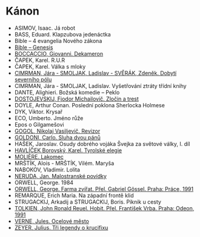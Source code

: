 # Kánon

- ASIMOV, Isaac. Já robot
- BASS, Eduard. Klapzubova jedenáctka
- Bible – 4 evangelia Nového zákona
- [Bible – Genesis](./pdf/bible_genesis.pdf)
- [BOCCACCIO, Giovanni. Dekameron](./pdf/dekameron.pdf)
- ČAPEK, Karel. R.U.R
- ČAPEK, Karel. Válka s mloky
- [CIMRMAN, Jára - SMOLJAK, Ladislav - SVĚRÁK, Zdeněk. Dobytí severního pólu](./pdf/dobyti_severniho_polu.pdf)
- CIMRMAN, Jára - SMOLJAK, Ladislav. Vyšetřování ztráty třídní knihy
- DANTE, Alighieri. Božská komedie – Peklo
- [DOSTOJEVSKIJ, Fjodor Michailovič. Zločin a trest](./pdf/zlocin_a_trest.pdf)
- DOYLE, Arthur Conan. Poslední poklona Sherlocka Holmese
- DYK, Viktor. Krysař
- ECO, Umberto. Jméno růže
- Epos o Gilgamešovi
- [GOGOL, Nikolaj Vasiljevič. Revizor](./pdf/revizor.pdf)
- [GOLDONI, Carlo. Sluha dvou pánů](./pdf/sluha_dvou_panu.pdf)
- HAŠEK, Jaroslav. Osudy dobrého vojáka Švejka za světové války, I. díl
- [HAVLÍČEK Borovský, Karel. Tyrolské elegie](./pdf/tyrolske_elegie.pdf)
- [MOLIÈRE. Lakomec](./pdf/lakomec.pdf)
- MRŠTÍK, Alois - MRŠTÍK, Vilém. Maryša
- NABOKOV, Vladimir. Lolita
- [NERUDA, Jan. Malostranské povídky](./pdf/malostranske_povidky.pdf)
- ORWELL, George. 1984
- [ORWELL, George. Farma zvířat. Přel. Gabriel Gössel. Praha: Práce, 1991](./pdf/farma_zvirat.pdf)
- REMARQUE, Erich Maria. Na západní frontě klid
- STRUGACKIJ, Arkadij a STRUGACKIJ, Boris. Piknik u cesty
- [TOLKIEN, John Ronald Reuel. Hobit. Přel. František Vrba. Praha: Odeon, 1991](./pdf/hobit.pdf)
- [VERNE, Jules. Ocelové město](./pdf/ocelove_mesto.pdf)
- [ZEYER, Julius. Tři legendy o krucifixu](./pdf/tri_legendy_o_krucifixu.pdf)
